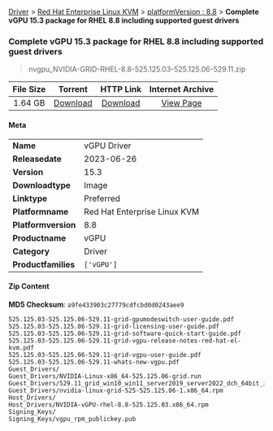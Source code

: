 
[Driver](/README.md)  >  [Red Hat Enterprise Linux KVM](/index/Driver/Red_Hat_Enterprise_Linux_KVM.md)  >  [platformVersion : 8.8](/index/Driver/Red_Hat_Enterprise_Linux_KVM/8.8.md)  >  **Complete vGPU 15.3 package for RHEL 8.8 including supported guest drivers**


###    Complete vGPU 15.3 package for RHEL 8.8 including supported guest drivers

> nvgpu_NVIDIA-GRID-RHEL-8.8-525.125.03-525.125.06-529.11.zip   


| **File Size** | **Torrent**  | **HTTP Link** | **Internet Archive** |
|:-------------:|:------------:|:-------------:|:--------------------:|
| 1.64 GB |  [Download](https://archive.org/download/nvgpu_NVIDIA-GRID-RHEL-8.8-525.125.03-525.125.06-529.11.zip/nvgpu_NVIDIA-GRID-RHEL-8.8-525.125.03-525.125.06-529.11.zip_archive.torrent)       | [Download](https://archive.org/compress/nvgpu_NVIDIA-GRID-RHEL-8.8-525.125.03-525.125.06-529.11.zip) | [View Page](https://archive.org/details/nvgpu_NVIDIA-GRID-RHEL-8.8-525.125.03-525.125.06-529.11.zip)       |

#### Meta

<table>
<tr><td><strong>Name</strong></td><td>vGPU Driver</td></tr>
<tr><td><strong>Releasedate</strong></td><td>2023-06-26</td></tr>
<tr><td><strong>Version</strong></td><td>15.3</td></tr>
<tr><td><strong>Downloadtype</strong></td><td>Image</td></tr>
<tr><td><strong>Linktype</strong></td><td>Preferred</td></tr>
<tr><td><strong>Platformname</strong></td><td>Red Hat Enterprise Linux KVM</td></tr>
<tr><td><strong>Platformversion</strong></td><td>8.8</td></tr>
<tr><td><strong>Productname</strong></td><td>vGPU</td></tr>
<tr><td><strong>Category</strong></td><td>Driver</td></tr>
<tr><td><strong>Productfamilies</strong></td><td><code>['vGPU']</code></td></tr>
</table>

#### Zip Content

**MD5 Checksum**: `a9fe433903c27779cdfcbd0d0243aee9`

```text
525.125.03-525.125.06-529.11-grid-gpumodeswitch-user-guide.pdf
525.125.03-525.125.06-529.11-grid-licensing-user-guide.pdf
525.125.03-525.125.06-529.11-grid-software-quick-start-guide.pdf
525.125.03-525.125.06-529.11-grid-vgpu-release-notes-red-hat-el-kvm.pdf
525.125.03-525.125.06-529.11-grid-vgpu-user-guide.pdf
525.125.03-525.125.06-529.11-whats-new-vgpu.pdf
Guest_Drivers/
Guest_Drivers/NVIDIA-Linux-x86_64-525.125.06-grid.run
Guest_Drivers/529.11_grid_win10_win11_server2019_server2022_dch_64bit_international.exe
Guest_Drivers/nvidia-linux-grid-525-525.125.06-1.x86_64.rpm
Host_Drivers/
Host_Drivers/NVIDIA-vGPU-rhel-8.8-525.125.03.x86_64.rpm
Signing_Keys/
Signing_Keys/vgpu_rpm_publickey.pub
```